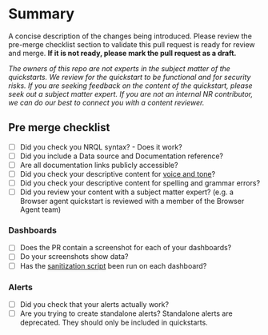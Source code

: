 # Summary

A concise description of the changes being introduced. Please review the pre-merge checklist section to validate this pull request is ready for review and merge. **If it is not ready, please mark the pull request as a draft.**

_The owners of this repo are not experts in the subject matter of the quickstarts. We review for the quickstart to be functional and for security risks. If you are seeking feedback on the content of the quickstart, please seek out a subject matter expert. If you are not an internal NR contributor, we can do our best to connect you with a content reviewer._

<!-- DON'T DELETE THIS SECTION BELOW IF SUBMITTING A NEW QUICKSTART -->

## Pre merge checklist

<!-- THIS CHECKLIST MUST BE FULLY COMPLETE OR YOUR PR WILL NOT BE MERGED -->

- [ ] Did you check you NRQL syntax? - Does it work?
- [ ] Did you include a Data source and Documentation reference?
- [ ] Are all documentation links publicly accessible?
- [ ] Did you check your descriptive content for [voice and tone](https://docs.newrelic.com/docs/style-guide/writing-strategies/voice-strategies-docs-sound-new-relic/)?
- [ ] Did you check your descriptive content for spelling and grammar errors?
- [ ] Did you review your content with a subject matter expert? (e.g. a Browser agent quickstart is reviewed with a member of the Browser Agent team)

### Dashboards

- [ ] Does the PR contain a screenshot for each of your dashboards?
- [ ] Do your screenshots show data?
- [ ] Has the [sanitization script](https://github.com/newrelic/newrelic-quickstarts/blob/main/CONTRIBUTING.md#dashboards) been run on each dashboard?

### Alerts

- [ ] Did you check that your alerts actually work?
- [ ] Are you trying to create standalone alerts? Standalone alerts are deprecated. They should only be included in quickstarts.
